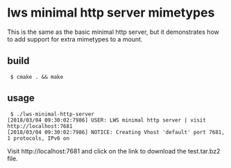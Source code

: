 # lws minimal http server mimetypes

This is the same as the basic minimal http server, but it demonstrates how to
add support for extra mimetypes to a mount.

## build

```
 $ cmake . && make
```

## usage

```
 $ ./lws-minimal-http-server
[2018/03/04 09:30:02:7986] USER: LWS minimal http server | visit http://localhost:7681
[2018/03/04 09:30:02:7986] NOTICE: Creating Vhost 'default' port 7681, 1 protocols, IPv6 on
```

Visit http://localhost:7681 and click on the link to download the test.tar.bz2 file.

